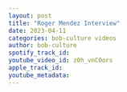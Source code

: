 ```yaml
---
layout: post
title: "Roger Mendez Interview"
date: 2023-04-11
categories: bob-culture videos
author: bob-culture
spotify_track_id: 
youtube_video_id: z0h_vnCOors
apple_track_id: 
youtube_metadata: 
---
```


